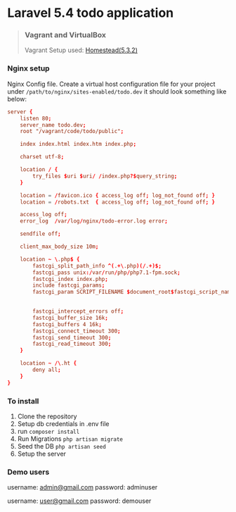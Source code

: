 # Laravel 5.4 todo application


> ### Vagrant and VirtualBox
>
> Vagrant Setup used: [Homestead(5.3.2)](https://github.com/laravel/homestead/releases/tag/v5.3.2)


### Nginx setup
Nginx Config file.
Create a virtual host configuration file for your project under `/path/to/nginx/sites-enabled/todo.dev`
it should look something like below:
```nginx.conf
server {
    listen 80;
    server_name todo.dev;
    root "/vagrant/code/todo/public";

    index index.html index.htm index.php;

    charset utf-8;

    location / {
        try_files $uri $uri/ /index.php?$query_string;
    }

    location = /favicon.ico { access_log off; log_not_found off; }
    location = /robots.txt  { access_log off; log_not_found off; }

    access_log off;
    error_log  /var/log/nginx/todo-error.log error;

    sendfile off;

    client_max_body_size 10m;

    location ~ \.php$ {
        fastcgi_split_path_info ^(.+\.php)(/.+)$;
        fastcgi_pass unix:/var/run/php/php7.1-fpm.sock;
        fastcgi_index index.php;
        include fastcgi_params;
        fastcgi_param SCRIPT_FILENAME $document_root$fastcgi_script_name;
        

        fastcgi_intercept_errors off;
        fastcgi_buffer_size 16k;
        fastcgi_buffers 4 16k;
        fastcgi_connect_timeout 300;
        fastcgi_send_timeout 300;
        fastcgi_read_timeout 300;
    }

    location ~ /\.ht {
        deny all;
    }
}
```

### To install
1. Clone the repository
2. Setup db credentials in .env file
3. run `composer install`
4. Run Migrations `php artisan migrate`
5. Seed the DB `php artisan seed`
6. Setup the server

### Demo users

username: admin@gmail.com
password: adminuser

username: user@gmail.com
password: demouser